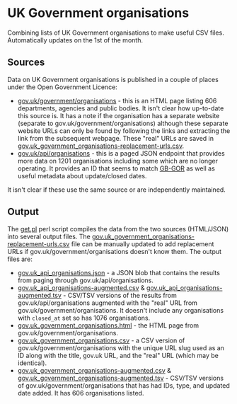 # UK Government organisations

Combining lists of UK Government organisations to make useful CSV files. Automatically updates on the 1st of the month.

## Sources

Data on UK Government organisations is published in a couple of places under the Open Government Licence:

  * [gov.uk/government/organisations](https://www.gov.uk/government/organisations) - this is an HTML page listing <!--GB-GOVUK-->606<!--END GB-GOVUK--> departments, agencies and public bodies. It isn't clear how up-to-date this source is. It has a note if the organisation has a separate website (separate to gov.uk/government/organisations) although these separate website URLs can only be found by following the links and extracting the link from the subsequent webpage. These "real" URLs are saved in [gov.uk_government_organisations-replacement-urls.csv](gov.uk_government_organisations-replacement-urls).
  * [gov.uk/api/organisations](https://www.gov.uk/api/organisations) - this is a paged JSON endpoint that provides more data on <!--GB-GOVUKAPI-TOTAL-->1201<!--END GB-GOVUKAPI-TOTAL--> organisations including some which are no longer operating. It provides an ID that seems to match [GB-GOR](http://org-id.guide/list/GB-GOR) as well as useful metadata about update/closed dates.

It isn't clear if these use the same source or are independently maintained.

## Output

The [get.pl](get.pl) perl script compiles the data from the two sources (HTML/JSON) into several output files. The [gov.uk_government_organisations-replacement-urls.csv](gov.uk_government_organisations-replacement-urls) file can be manually updated to add replacement URLs if gov.uk/government/organisations doesn't know them. The output files are:

  * [gov.uk_api_organisations.json](gov.uk_api_organisations.json) - a JSON blob that contains the results from paging through gov.uk/api/organisations.
  * [gov.uk_api_organisations-augmented.csv](gov.uk_api_organisations-augmented.csv) & [gov.uk_api_organisations-augmented.tsv](gov.uk_api_organisations-augmented.tsv) - CSV/TSV versions of the results from gov.uk/api/organisations augmented with the "real" URL from gov.uk/government/organisations. It doesn't include any organisations with `closed_at` set so has <!--GB-GOVUKAPI-CURRENT-->1076<!--END GB-GOVUKAPI-CURRENT--> organisations.
  * [gov.uk_government_organisations.html](gov.uk_government_organisations.html) - the HTML page from gov.uk/government/organisations.
  * [gov.uk_government_organisations.csv](gov.uk_government_organisations.csv) - a CSV version of gov.uk/government/organisations with the unique URL slug used as an ID along with the title, gov.uk URL, and the "real" URL (which may be identical).
  * [gov.uk_government_organisations-augmented.csv](gov.uk_government_organisations-augmented.csv) & [gov.uk_government_organisations-augmented.tsv](gov.uk_government_organisations-augmented.tsv) - CSV/TSV versions of gov.uk/government/organisations that has had IDs, type, and updated date added. It has <!--GB-GOVUK-->606<!--END GB-GOVUK--> organisations listed.
